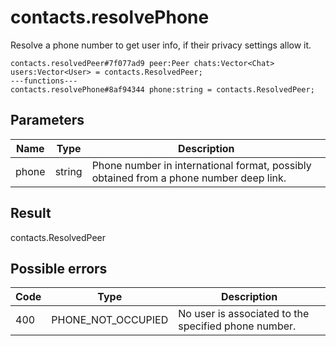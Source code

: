 # contacts.resolvePhone
Resolve a phone number to get user info, if their privacy settings allow it.

```
contacts.resolvedPeer#7f077ad9 peer:Peer chats:Vector<Chat> users:Vector<User> = contacts.ResolvedPeer;
---functions---
contacts.resolvePhone#8af94344 phone:string = contacts.ResolvedPeer;
```

## Parameters
| Name | Type | Description |
| ---- | :----: | ----------- |
| phone | string | Phone number in international format, possibly obtained from a phone number deep link. |


## Result
contacts.ResolvedPeer

## Possible errors
| Code | Type | Description |
| ---- | :----: | ----------- |
| 400 | PHONE_NOT_OCCUPIED | No user is associated to the specified phone number. |

